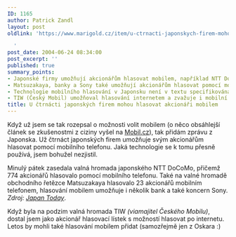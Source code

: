 ```yaml
---
ID: 1165
author: Patrick Zandl
layout: post
oldlink: 'https://www.marigold.cz/item/u-ctrnacti-japonskych-firem-mohou-hlasovat-akcionari-mobilem

  '
post_date: 2004-06-24 08:34:00
post_excerpt: ''
published: true
summary_points:
- Japonské firmy umožňují akcionářům hlasovat mobilem, například NTT DoCoMo (774 hlasů).
- Matsuzakaya, banky a Sony také umožňují akcionářům hlasovat pomocí mobilního telefonu.
- Technologie mobilního hlasování v Japonsku není v textu specifikována.
- TIW (Český Mobil) umožňoval hlasování internetem a zvažuje i mobilní hlasování.
title: U čtrnácti japonských firem mohou hlasovat akcionáři mobilem
---
```


<p>
Když už jsem se tak rozepsal o možnosti volit mobilem (o něco obsáhlejší článek se zkušenostmi z ciziny vyšel na <a href="http://mobil.idnes.cz/mobilni_komunikace/mobilni_telefony/zpravy-mobilni_telefony/volby040623.html">Mobil.cz</a>), tak přidám zprávu z Japonska. Už čtrnáct japonských firem umožňuje svým akcionářům hlasovat pomocí mobilního telefonu. Jaká technologie se k tomu přesně používá, jsem bohužel nezjistil. </p>
<p>
Minulý pátek zasedala valná hromada japonského NTT DoCoMo, přičemž 774 akcionářů hlasovalo pomocí mobilního telefonu. Také na valné hromadě obchodního řetězce Matsuzakaya hlasovalo 23 akcionářů mobilním telefonem, hlasování mobilem umožňuje i několik bank a také koncern Sony. <em>Zdroj: </em><a href="http://www.japantoday.com/e/?content=news&#038;cat=4&#038;id=302925"><em>Japan Today</em></a>.</p>
<p>
Když byla na podzim valná hromada TIW <em>(viamajitel Českého Mobilu)</em>, dostal jsem jako akcionář hlasovací lístek s možností hlasovat po internetu. Letos by mohli také hlasování mobilem přidat (samozřejmě jen z Oskara :)</p>